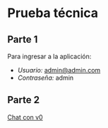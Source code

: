 # Prueba técnica 
## Parte 1 

Para ingresar a la aplicación:

- *Usuario:* admin@admin.com  
- *Contraseña:* admin

## Parte 2
[Chat con v0](https://v0.dev/chat/simple-admin-panel-h7kpGy3m8ZN)
